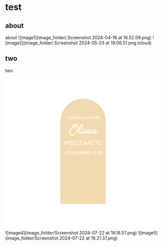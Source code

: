 # test

## about
about
![image1](image_folder/.Screenshot 2024-04-18 at 16.52.09.png)
![image2](image_folder/.Screenshot 2024-05-23 at 19.06.51.png.icloud)
## two
two
![image3](image_folder/674373674ab2ceb0d86d9c02a57902d7.png)
![image4](image_folder/Screenshot 2024-07-22 at 19.18.57.png)
![image5](image_folder/Screenshot 2024-07-22 at 19.21.37.png)
